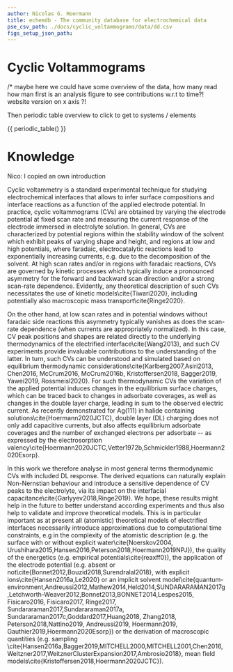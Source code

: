 ```yaml
---
author: Nicolas G. Hoermann
title: echemdb - The community database for electrochemical data
pse_csv_path: ./docs/cyclic_voltammograms/data/dd.csv
figs_setup_json_path: 
---
```

# Cyclic Voltammograms




/* maybe here we could have some overview of the data, how many read
how man first is an analysis figure to see contributions w.r.t to time?!
website version on x axis ?!

Then periodic table overview to click to get to systems / elements

{{ periodic_table() }}



# Knowledge

Nico: I copied an own introduction

Cyclic voltammetry is a standard experimental technique for studying electrochemical interfaces that allows to infer surface compositions and interface reactions as a function of the applied electrode potential. In practice, cyclic voltammograms (CVs) are obtained by varying the electrode potential at fixed scan rate and measuring the current response of the electrode immersed in electrolyte solution. In general, CVs are characterized by potential regions within the stability window of the solvent which exhibit peaks of varying shape and height, and regions at low and high potentials, where faradaic, electrocatalytic reactions lead to exponentially increasing currents, e.g. due to the decomposition of the solvent. At high scan rates and/or in regions with faradaic reactions, CVs are governed by kinetic processes which typically induce a pronounced asymmetry for the forward and backward scan direction and/or a strong scan-rate dependence.
Evidently, any theoretical description of such CVs necessitates the use of kinetic models\cite{Tiwari2020}, including potentially also macroscopic mass transport\cite{Ringe2020}. 

On the other hand, at low scan rates and in potential windows without faradaic side reactions this asymmetry typically vanishes as does the scan-rate dependence (when currents are appropriately normalized). In this case, CV peak positions and shapes are related directly to the underlying thermodynamics of the electrified interface\cite{Wang2013}, and such CV experiments provide invaluable contributions to the understanding of the latter. In turn, such CVs can be understood and simulated based on equilibrium thermodynamic considerations\cite{Karlberg2007,Asiri2013, Chen2016, McCrum2016, McCrum2016b, Kristoffersen2018, Bagger2019, Yawei2019, Rossmeisl2020}. For such thermodynamic CVs the variation of the applied potential induces changes in the equilibrium surface charges, which can be traced back to changes in adsorbate coverages, as well as changes in the double layer charge, leading in sum to the observed electric current. As recently demonstrated for Ag(111) in halide containing solutions\cite{Hoermann2020JCTC}, double layer (DL) charging does not only add capacitive currents, but also affects equilibrium adsorbate coverages and the number of exchanged electrons per adsorbate -- as expressed by the electrosorption valency\cite{Hoermann2020JCTC,Vetter1972b,Schmickler1988,Hoermann2020Esorp}.

In this work we therefore analyse in most general terms thermodynamic CVs with included DL response. The derived equations can naturally explain Non-Nernstian behaviour and introduce a sensitive dependence of CV peaks to the electrolyte, via its impact on the interfacial capacitance\cite{Garlyyev2018,Ringe2019}. We hope, these results might help in the future to better understand according experiments and thus also help to validate and improve theoretical models. This is in particular important as at present all (atomistic) theoretical models of electrified interfaces necessarily introduce approximations due to computational time constraints, e.g in the complexity of the atomistic description (e.g. the surface with or without explicit water\cite{Noerskov2004, Urushihara2015,Hansen2016,Peterson2018,Hoermann2019NPJ}), the quality of the energetics (e.g. empirical potentials\cite{reaxff0}), the application of the electrode potential (e.g. absent or not\cite{Bonnet2012,Bouzid2018,Surendralal2018}, with explicit ions\cite{Hansen2016a,Le2020} or an implicit solvent model\cite{quantum-environment,Andreussi2012,Mathew2014,Held2014,SUNDARARAMAN2017g,Letchworth-Weaver2012,Bonnet2013,BONNET2014,Lespes2015, Fisicaro2016, Fisicaro2017, Ringe2017, Sundararaman2017,Sundararaman2017a, Sundararaman2017c,Goddard2017,Huang2018, Zhang2018, Peterson2018,Nattino2019, Andreussi2019, Hoermann2019, Gauthier2019,Hoermann2020Esorp}) or the derivation of macroscopic quantities (e.g. sampling \cite{Hansen2016a,Bagger2019,MITCHELL2000,MITCHELL2001,Chen2016,Weitzner2017,WeitznerClusterExpansion2017,Ambrosio2018}, mean field models\cite{Kristoffersen2018,Hoermann2020JCTC}). 


